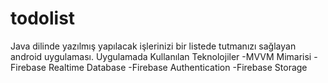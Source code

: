 # todolist
Java dilinde yazılmış yapılacak işlerinizi bir listede tutmanızı sağlayan android uygulaması.
Uygulamada Kullanılan Teknolojiler
-MVVM Mimarisi
-Firebase Realtime Database
-Firebase Authentication
-Firebase Storage
